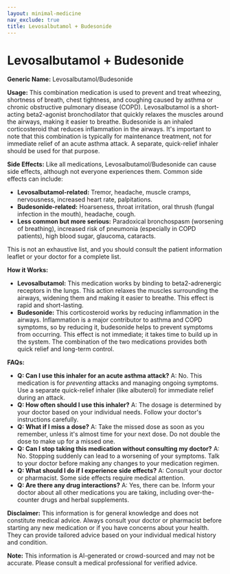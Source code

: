 ```yaml
---
layout: minimal-medicine
nav_exclude: true
title: Levosalbutamol + Budesonide
---
```


# Levosalbutamol + Budesonide

**Generic Name:** Levosalbutamol/Budesonide

**Usage:**  This combination medication is used to prevent and treat wheezing, shortness of breath, chest tightness, and coughing caused by asthma or chronic obstructive pulmonary disease (COPD).  Levosalbutamol is a short-acting beta2-agonist bronchodilator that quickly relaxes the muscles around the airways, making it easier to breathe. Budesonide is an inhaled corticosteroid that reduces inflammation in the airways.  It's important to note that this combination is typically for maintenance treatment, not for immediate relief of an acute asthma attack.  A separate, quick-relief inhaler should be used for that purpose.

**Side Effects:**  Like all medications, Levosalbutamol/Budesonide can cause side effects, although not everyone experiences them.  Common side effects can include:

* **Levosalbutamol-related:** Tremor, headache, muscle cramps, nervousness, increased heart rate, palpitations.
* **Budesonide-related:** Hoarseness, throat irritation, oral thrush (fungal infection in the mouth), headache, cough.
* **Less common but more serious:**  Paradoxical bronchospasm (worsening of breathing), increased risk of pneumonia (especially in COPD patients),  high blood sugar, glaucoma, cataracts.

This is not an exhaustive list, and you should consult the patient information leaflet or your doctor for a complete list.

**How it Works:**

* **Levosalbutamol:** This medication works by binding to beta2-adrenergic receptors in the lungs. This action relaxes the muscles surrounding the airways, widening them and making it easier to breathe.  This effect is rapid and short-lasting.
* **Budesonide:** This corticosteroid works by reducing inflammation in the airways.  Inflammation is a major contributor to asthma and COPD symptoms, so by reducing it, budesonide helps to prevent symptoms from occurring.  This effect is not immediate; it takes time to build up in the system.  The combination of the two medications provides both quick relief and long-term control.

**FAQs:**

* **Q: Can I use this inhaler for an acute asthma attack?** A: No. This medication is for *preventing* attacks and managing ongoing symptoms.  Use a separate quick-relief inhaler (like albuterol) for immediate relief during an attack.
* **Q: How often should I use this inhaler?** A:  The dosage is determined by your doctor based on your individual needs.  Follow your doctor's instructions carefully.
* **Q: What if I miss a dose?** A: Take the missed dose as soon as you remember, unless it's almost time for your next dose.  Do not double the dose to make up for a missed one.
* **Q: Can I stop taking this medication without consulting my doctor?** A: No.  Stopping suddenly can lead to a worsening of your symptoms.  Talk to your doctor before making any changes to your medication regimen.
* **Q: What should I do if I experience side effects?** A: Consult your doctor or pharmacist. Some side effects require medical attention.
* **Q: Are there any drug interactions?** A: Yes, there can be. Inform your doctor about all other medications you are taking, including over-the-counter drugs and herbal supplements.

**Disclaimer:** This information is for general knowledge and does not constitute medical advice. Always consult your doctor or pharmacist before starting any new medication or if you have concerns about your health.  They can provide tailored advice based on your individual medical history and condition.


**Note:** This information is AI-generated or crowd-sourced and may not be accurate. Please consult a medical professional for verified advice.